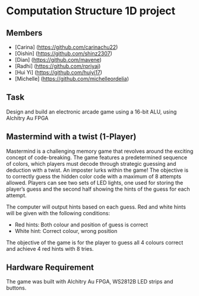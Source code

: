 # Computation Structure 1D project 
## Members

- [Carina] (https://github.com/carinachu22)  
- [Oishin]  (https://github.com/shinz2307)
- [Dian]  (https://github.com/mavene)
- [Radhi]    (https://github.com/rpriyaj)
- [Hui Yi]  (https://github.com/huiyi17)
- [Michelle]  (https://github.com/michelleordelia)

## Task    
Design and build an electronic arcade game using a 16-bit ALU, using Alchitry Au FPGA 

## Mastermind with a twist (1-Player) 
Mastermind is a challenging memory game that revolves around the exciting concept of code-breaking. The game features a predetermined sequence of colors, which players must decode through strategic guessing and deduction with a twist. An imposter lurks within the game! The objective is to correctly guess the hidden color code with a maximum of 8 attempts allowed. 
Players can see two sets of LED lights, one used for storing the player’s guess and the second half showing the hints of the guess for each attempt. 

The computer will output hints based on each guess. Red and white hints will be given with the following conditions:
- Red hints: Both colour and position of guess is correct 
- White hint: Correct colour, wrong position 

The objective of the game is for the player to guess all 4 colours correct and achieve 4 red hints with 8 tries. 


## Hardware Requirement 
The game was built with Alchitry Au FPGA, WS2812B LED strips and buttons.  
